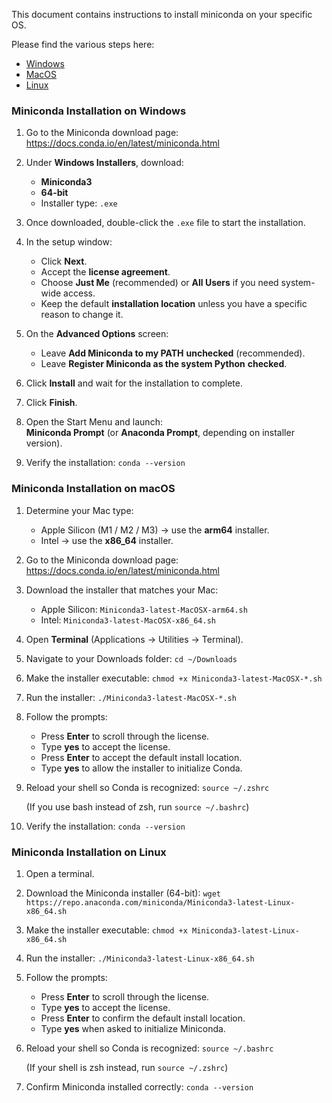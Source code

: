 This document contains instructions to install miniconda on your specific OS.

Please find the various steps here:

- [Windows](#Miniconda-Installation-on-Windows)
- [MacOS](#Miniconda-Installation-on-macOS)
- [Linux](#Miniconda-Installation-on-Linux)

### **Miniconda Installation on Windows**

1. Go to the Miniconda download page:  
    https://docs.conda.io/en/latest/miniconda.html
    
2. Under **Windows Installers**, download:
    - **Miniconda3**
    - **64-bit**
    - Installer type: `.exe`
        
3. Once downloaded, double-click the `.exe` file to start the installation.
    
4. In the setup window:
    - Click **Next**.
    - Accept the **license agreement**.
    - Choose **Just Me** (recommended) or **All Users** if you need system-wide access.
    - Keep the default **installation location** unless you have a specific reason to change it.
        
5. On the **Advanced Options** screen:
    - Leave **Add Miniconda to my PATH** **unchecked** (recommended).
    - Leave **Register Miniconda as the system Python** **checked**.
        
6. Click **Install** and wait for the installation to complete.
    
7. Click **Finish**.
    
8. Open the Start Menu and launch:  
    **Miniconda Prompt** (or **Anaconda Prompt**, depending on installer version).
    
9. Verify the installation:
    `conda --version`



### **Miniconda Installation on macOS**
1. Determine your Mac type:
    - Apple Silicon (M1 / M2 / M3) → use the **arm64** installer.
    - Intel → use the **x86_64** installer.
        
2. Go to the Miniconda download page:  
    https://docs.conda.io/en/latest/miniconda.html
    
3. Download the installer that matches your Mac:
    - Apple Silicon: `Miniconda3-latest-MacOSX-arm64.sh`
    - Intel: `Miniconda3-latest-MacOSX-x86_64.sh`
        
4. Open **Terminal** (Applications → Utilities → Terminal).
    
5. Navigate to your Downloads folder:
    `cd ~/Downloads`
    
6. Make the installer executable:
    `chmod +x Miniconda3-latest-MacOSX-*.sh`
    
7. Run the installer:
    `./Miniconda3-latest-MacOSX-*.sh`
    
1. Follow the prompts:
    - Press **Enter** to scroll through the license.
    - Type **yes** to accept the license.
    - Press **Enter** to accept the default install location.
    - Type **yes** to allow the installer to initialize Conda.
        
2. Reload your shell so Conda is recognized:
    `source ~/.zshrc`
    
    (If you use bash instead of zsh, run `source ~/.bashrc`)
    
3. Verify the installation:
    `conda --version`



### **Miniconda Installation on Linux**
1. Open a terminal.
    
2. Download the Miniconda installer (64-bit):
    `wget https://repo.anaconda.com/miniconda/Miniconda3-latest-Linux-x86_64.sh`
    
3. Make the installer executable:
    `chmod +x Miniconda3-latest-Linux-x86_64.sh`
    
4. Run the installer:
    `./Miniconda3-latest-Linux-x86_64.sh`
    
5. Follow the prompts:
    - Press **Enter** to scroll through the license.
    - Type **yes** to accept the license.
    - Press **Enter** to confirm the default install location.
    - Type **yes** when asked to initialize Miniconda.
        
6. Reload your shell so Conda is recognized:
    `source ~/.bashrc`
    
    (If your shell is zsh instead, run `source ~/.zshrc`)
    
1. Confirm Miniconda installed correctly:
    `conda --version`
